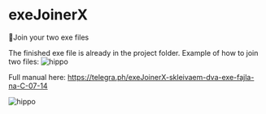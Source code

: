 # exeJoinerX
🧿Join your two exe files


The finished exe file is already in the project folder. Example of how to join two files:
![hippo](https://media.giphy.com/media/ehCbFOJmVmej25go5E/giphy.gif)

Full manual here: https://telegra.ph/exeJoinerX-skleivaem-dva-exe-fajla-na-C-07-14

![hippo](https://cdn-32.anonfiles.com/d1a7SeF1o2/56f10261-1594748637/Screenshot_3.png)



